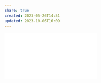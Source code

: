 ```yaml
---
share: true
created: 2023-05-26T14:51
updated: 2023-10-06T16:09
---
```

![A SURVEY OF STAKEHOLDER VISUALIZATION APPROACHES.pdf](../../../../assets/attachments/A%20SURVEY%20OF%20STAKEHOLDER%20VISUALIZATION%20APPROACHES.pdf)
